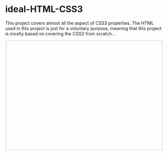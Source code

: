 # ideal-HTML-CSS3

This project covers almost all the aspect of CSS3 properties. The HTML used in this project is just for a voluntary purpose, meaning that this project is moslty based on covering the CSS3 from scratch...

<center><img scr="https://maharatech.gov.eg/pluginfile.php/279774/course/overviewfiles/banner-1.jpg" width="500" height="350"><center>
